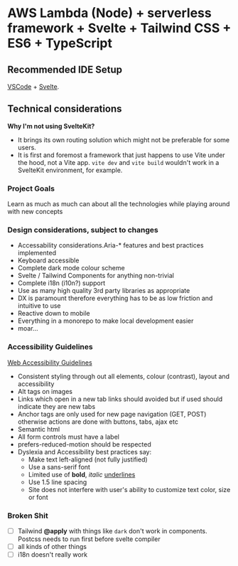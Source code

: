 # AWS Lambda (Node) + serverless framework + Svelte + Tailwind CSS + ES6 + TypeScript

## Recommended IDE Setup

[VSCode](https://code.visualstudio.com/) + [Svelte](https://marketplace.visualstudio.com/items?itemName=svelte.svelte-vscode).

## Technical considerations

**Why I'm not using SvelteKit?**

- It brings its own routing solution which might not be preferable for some users.
- It is first and foremost a framework that just happens to use Vite under the hood, not a Vite app.
  `vite dev` and `vite build` wouldn't work in a SvelteKit environment, for example.

### Project Goals

Learn as much as much can about all the technologies while playing around with new concepts

### Design considerations, subject to changes

- Accessability considerations.Aria-\* features and best practices implemented
- Keyboard accessible
- Complete dark mode colour scheme
- Svelte / Tailwind Components for anything non-trivial
- Complete i18n (i10n?) support
- Use as many high quality 3rd party libraries as appropriate
- DX is paramount therefore everything has to be as low friction and intuitive to use
- Reactive down to mobile
- Everything in a monorepo to make local development easier
- moar...

### Accessibility Guidelines

[Web Accessibility Guidelines](http://web-accessibility.carnegiemuseums.org/)

- Consistent styling through out all elements, colour (contrast), layout and accessibility
- Alt tags on images
- Links which open in a new tab links should avoided but if used should indicate they are new tabs
- Anchor tags are only used for new page navigation (GET, POST) otherwise actions are done with buttons, tabs, ajax etc
- Semantic html
- All form controls must have a label
- prefers-reduced-motion should be respected
- Dyslexia and Accessibility best practices say:
  - Make text left-aligned (not fully justified)
  - Use a sans-serif font
  - Limited use of **bold**, _italic_ <u>underlines</u>
  - Use 1.5 line spacing
  - Site does not interfere with user's ability to customize text color, size or font

### Broken Shit

- [ ] Tailwind **@apply** with things like `dark` don't work in components. Postcss needs to run first before svelte compiler
- [ ] all kinds of other things
- [ ] i18n doesn't really work
